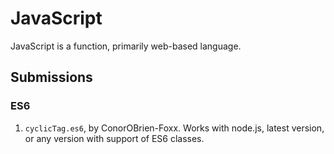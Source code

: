 # JavaScript
JavaScript is a function, primarily web-based language.

## Submissions

### ES6

 1. `cyclicTag.es6`, by ConorOBrien-Foxx. Works with node.js, latest version, or any version with support of ES6 classes.